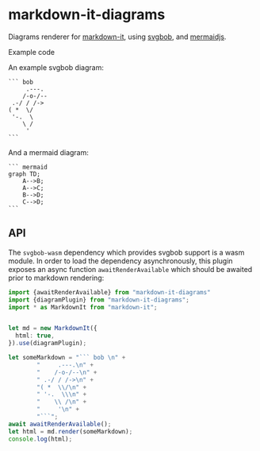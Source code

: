 # markdown-it-diagrams
Diagrams renderer for [markdown-it](https://github.com/markdown-it/markdown-it), using [svgbob](https://github.com/ivanceras/svgbob), and [mermaidjs](https://github.com/knsv/mermaid).

Example code

An example svgbob diagram:
~~~
``` bob 
     .---.
    /-o-/--
 .-/ / /->
( *  \/
 '-.  \
    \ /
     '
```
~~~
And a mermaid diagram:
~~~
``` mermaid 
graph TD;
    A-->B;
    A-->C;
    B-->D;
    C-->D;
```
~~~

## API
The `svgbob-wasm` dependency which provides svgbob support is a wasm module. In order to load the dependency asynchronously, this plugin exposes an async function `awaitRenderAvailable` which should be awaited prior to markdown rendering:
```typescript
import {awaitRenderAvailable} from "markdown-it-diagrams"
import {diagramPlugin} from "markdown-it-diagrams";
import * as MarkdownIt from "markdown-it";


let md = new MarkdownIt({
  html: true,
}).use(diagramPlugin);

let someMarkdown = "``` bob \n" +
        "     .---.\n" +
        "    /-o-/--\n" +
        " .-/ / /->\n" +
        "( *  \\/\n" +
        " '-.  \\\n" +
        "    \\ /\n" +
        "     '\n" +
        "```";
await awaitRenderAvailable();
let html = md.render(someMarkdown);
console.log(html);
```
